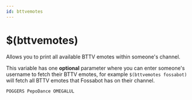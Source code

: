 ```yaml
---
id: bttvemotes
---
```


# $(bttvemotes)

Allows you to print all available BTTV emotes within someone's channel.

This variable has one **optional** parameter where you can enter someone's username to fetch their BTTV emotes, for example `$(bttvemotes fossabot)` will fetch all BTTV emotes that Fossabot has on their channel.

```
POGGERS PepoDance OMEGALUL
```
